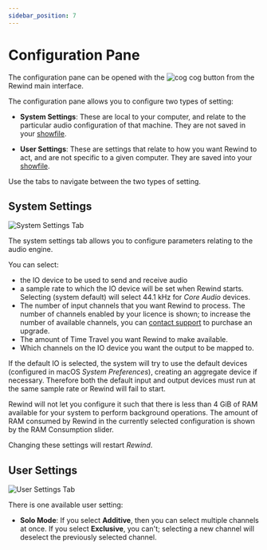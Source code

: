 ```yaml
---
sidebar_position: 7
---
```


# Configuration Pane
The configuration pane can be opened with the ![cog](/img/rewind/ui-cog.png) cog button from the
Rewind main interface.

The configuration pane allows you to configure two types of setting:

* **System Settings**: These are local to your computer, and relate to the particular audio
  configuration of that machine. They are not saved in your [showfile](showfiles.md).

* **User Settings**: These are settings that relate to how you want Rewind to act, and are not
  specific to a given computer. They are saved into your [showfile](showfiles.md).

Use the tabs to navigate between the two types of setting.

## System Settings

![System Settings Tab](/img/rewind/ui-config.png)

The system settings tab allows you to configure parameters relating to the audio engine.

You can select:

* the IO device to be used to send and receive audio
* a sample rate to which the IO device will be set when Rewind starts. Selecting (system default)
  will select 44.1 kHz for *Core Audio* devices.
* The number of input channels that you want Rewind to process.  The number of channels enabled by
  your licence is shown; to increase the number of available channels, you can
  [contact support](mailto:support@fourieraudio.com) to purchase an upgrade.
* The amount of Time Travel you want Rewind to make available.
* Which channels on the IO device you want the output to be mapped to.

If the default IO is selected, the system will try to use the default devices (configured in macOS *System Preferences*), creating an aggregate device if necessary. Therefore both the default input and output devices must run at the same sample rate or Rewind will fail to start.

Rewind will not let you configure it such that there is less than 4 GiB of RAM available for your
system to perform background operations. The amount of RAM consumed by Rewind in the currently
selected configuration is shown by the RAM Consumption slider.

Changing these settings will restart *Rewind*.

## User Settings

![User Settings Tab](/img/rewind/ui-config-user.png)

There is one available user setting:

* **Solo Mode**: If you select **Additive**, then you can select multiple channels at once. If you
  select **Exclusive**, you can't; selecting a new channel will deselect the previously selected
  channel.
